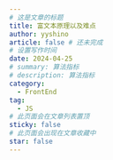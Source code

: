 ```yaml
---
# 这是文章的标题
title: 富文本原理以及难点
author: yyshino
article: false # 还未完成
# 设置写作时间
date: 2024-04-25
# summary: 算法指标
# description: 算法指标
category:
  - FrontEnd
tag:
  - JS
# 此页面会在文章列表置顶
sticky: false
# 此页面会出现在文章收藏中
star: false
---
```

